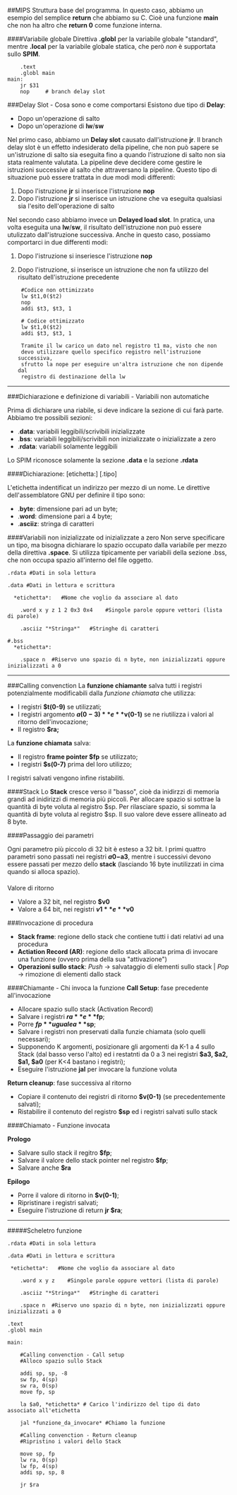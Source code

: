##MIPS
Struttura base del programma. In questo caso, abbiamo un esempio del semplice **return** che abbiamo su C. Cioè una funzione **main** che non ha altro che **return 0** come funzione interna.


####Variabile globale
Direttiva **.globl** per la variabile globale "standard", mentre **.local** per la variabile globale statica, che però *non* è supportata sullo **SPIM**.

	    .text
	    .globl main
    main:
	    jr $31
    	nop		# branch delay slot

###Delay Slot - Cosa sono e come comportarsi
Esistono due tipo di **Delay**:

- Dopo un'operazione di salto
- Dopo un'operazione di **lw**/**sw**

Nel primo caso, abbiamo un **Delay slot** causato dall'istruzione **jr**. Il branch delay slot è un effetto indesiderato della pipeline, che non può sapere se un'istruzione di salto sia eseguita fino a quando l'istruzione di salto non sia stata realmente valutata. La pipeline deve decidere come gestire le istruzioni successive al salto che attraversano la pipeline. Questo tipo di situazione può essere trattata in due modi modi differenti:

1. Dopo l'istruzione **jr** si inserisce l'istruzione **nop**
2. Dopo l'istruzione **jr** si inserisce un istruzione che va eseguita qualsiasi sia l'esito dell'operazione di salto

Nel secondo caso abbiamo invece un **Delayed load slot**. In pratica, una volta eseguita una **lw**/**sw**, il risultato dell'istruzione non può essere utulizzato dall'istruzione successiva. Anche in questo caso, possiamo comportarci in due differenti modi:

1. Dopo l'istruzione si inseriesce l'istruzione **nop**
2. Dopo l'istruzione, si inserisce un istruzione che non fa utilizzo del risultato dell'istruzione precedente

        #Codice non ottimizzato
        lw $t1,0($t2)
        nop
        addi $t3, $t3, 1

        # Codice ottimizzato
        lw $t1,0($t2)
        addi $t3, $t3, 1 

        Tramite il lw carico un dato nel registro t1 ma, visto che non
        devo utilizzare quello specifico registro nell'istruzione successiva,
        sfrutto la nope per eseguire un'altra istruzione che non dipende dal
        registro di destinazione della lw

----
###Dichiarazione e definizione di variabili - Variabili non automatiche

Prima di dichiarare una riabile, si deve indicare la sezione di cui farà parte. Abbiamo tre possibili sezioni:

- .**data**: variabili leggibili/scrivibili inizializzate
- .**bss**: variabili leggibili/scrivibili non inizializzate o inizializzate a zero
- .**rdata**: variabili solamente leggibili

Lo SPIM riconosce solamente la sezione **.data** e la sezione **.rdata**

####Dichiarazione: [etichetta:] [.tipo]

L'etichetta indentificat un indirizzo per mezzo di un nome. Le direttive dell'assemblatore GNU per definire il tipo sono:

- .**byte**: dimensione pari ad un byte;
- .**word**: dimensione pari a 4 byte;
- .**asciiz**: stringa di caratteri


####Variabili non inizializzate od inizializzate a zero
Non serve specificare un tipo, ma bisogna dichiarare lo spazio occupato dalla variabile per mezzo della direttiva **.space**. Si utilizza tipicamente per variabili della sezione .bss, che non occupa spazio all'interno del file oggetto.

	.rdata #Dati in sola lettura

	.data #Dati in lettura e scrittura

	  *etichetta*:   #Nome che voglio da associare al dato
     
		.word x y z 1 2 0x3 0x4    #Singole parole oppure vettori (lista di parole)
	
		.asciiz "*Stringa*"   #Stringhe di caratteri

	#.bss
	  *etichetta*:
	
		.space n  #Riservo uno spazio di n byte, non inizializzati oppure inizializzati a 0


------

###Calling convenction
La **funzione chiamante** salva tutti i registri potenzialmente modificabili dalla *funzione chiamata* che utilizza:

- I registri **$t(0-9)** se utilizzati;
- I registri argomento **$a(0-3)** e **$v(0-1)** se ne riutilizza i valori al ritorno dell'invocazione;
- Il registro **$ra;**

La **funzione chiamata** salva:

- Il registro **frame pointer $fp** se utilizzato;
- I registri **$s(0-7)** prima del loro utilizzo;

I registri salvati vengono infine ristabiliti.

####Stack
Lo **Stack** cresce verso il "basso", cioè da inidirzzi di memoria grandi ad inidirizzi di memoria più piccoli. Per allocare spazio si sottrae la quantità di byte voluta al registro $sp. Per rilasciare spazio, si somma la quantità di byte voluta al registro $sp. Il suo valore deve essere allineato ad 8 byte.

####Passaggio dei parametri

Ogni parametro più piccolo di 32 bit è esteso a 32 bit. I primi quattro parametri sono passati nei registri **$a0-$a3**, mentre i successivi devono essere passati per mezzo dello **stack** (lasciando 16 byte inutilizzati in cima quando si alloca spazio).

####
Valore di ritorno

- Valore a 32 bit, nel registro **$v0**
- Valore a 64 bit, nei registri **$v1** e **$v0**

###Invocazione di procedura

- **Stack frame**: regione dello stack che contiene tutti i dati relativi ad una procedura
- **Actiation Record (AR)**: regione dello stack allocata prima di invocare una funzione (ovvero prima della sua "attivazione")
- **Operazioni sullo stack**: *Push* -> salvataggio di elementi sullo stack | *Pop* -> rimozione di elementi dallo stack

####Chiamante - Chi invoca la funzione
**Call Setup**: fase precedente all'invocazione

 - Allocare spazio sullo stack (Activation Record)
 - Salvare i registri **$ra** e **$fp**;
 - Porre **$fp** uguale a **$sp**;
 - Salvare i registri non preservati dalla funzie chiamata (solo quelli necessari);
 - Supponendo K argomenti, posizionare gli argomenti da K-1 a 4 sullo Stack (dal basso verso l'alto) ed i restatnti da 0 a 3 nei registri **$a3, $a2, $a1, $a0** (per K<4 bastano i registri);
 - Eseguire l'istruzione **jal** per invocare la funzione voluta

**Return cleanup**: fase successiva al ritorno

- Copiare il contenuto dei registri di ritorno **$v(0-1)** (se precedentemente salvati);
- Ristabilire il contenuto del registro **$sp** ed i registri salvati sullo stack

####Chiamato - Funzione invocata

**Prologo**

- Salvare sullo stack il regitro **$fp**;
- Salvare il valore dello stack pointer nel registro **$fp**;
- Salvare anche **$ra**

**Epilogo**

- Porre il valore di ritorno in **$v(0-1)**;
- Ripristinare i registri salvati;
- Eseguire l'istruzione di return **jr $ra**;

------

#####Scheletro funzione

	.rdata #Dati in sola lettura

	.data #Dati in lettura e scrittura

 	 *etichetta*:   #Nome che voglio da associare al dato
     
		.word x y z    #Singole parole oppure vettori (lista di parole)
	
		.asciiz "*Stringa*"   #Stringhe di caratteri
	
		.space n  #Riservo uno spazio di n byte, non inizializzati oppure inizializzati a 0

	.text
	.globl main

	main:  
	
		#Calling convenction - Call setup
		#Alloco spazio sullo Stack
	
		addi sp, sp, -8
		sw fp, 4(sp)
		sw ra, 0(sp)
		move fp, sp
		
		la $a0, *etichetta* # Carico l'indirizzo del tipo di dato associato all'etichetta
		
		jal *funzione_da_invocare* #Chiamo la funzione
	
		#Calling convenction - Return cleanup
		#Ripristino i valori dello Stack
		
		move sp, fp
		lw ra, 0(sp)
		lw fp, 4(sp)
		addi sp, sp, 8
		 
		jr $ra